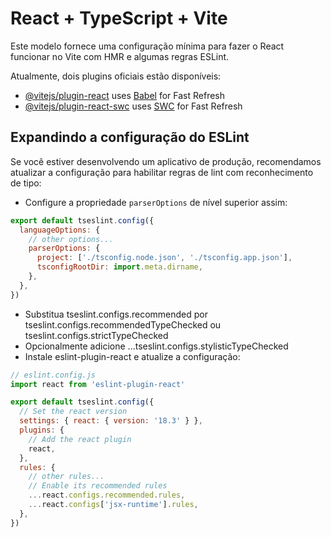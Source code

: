 # React + TypeScript + Vite

Este modelo fornece uma configuração mínima para fazer o React funcionar no Vite com HMR e algumas regras ESLint.

Atualmente, dois plugins oficiais estão disponíveis:

- [@vitejs/plugin-react](https://github.com/vitejs/vite-plugin-react/blob/main/packages/plugin-react/README.md) uses [Babel](https://babeljs.io/) for Fast Refresh
- [@vitejs/plugin-react-swc](https://github.com/vitejs/vite-plugin-react-swc) uses [SWC](https://swc.rs/) for Fast Refresh

## Expandindo a configuração do ESLint

Se você estiver desenvolvendo um aplicativo de produção, recomendamos atualizar a configuração para habilitar regras de lint com reconhecimento de tipo:

- Configure a propriedade `parserOptions` de nível superior assim:

```js
export default tseslint.config({
  languageOptions: {
    // other options...
    parserOptions: {
      project: ['./tsconfig.node.json', './tsconfig.app.json'],
      tsconfigRootDir: import.meta.dirname,
    },
  },
})
```

- Substitua tseslint.configs.recommended por tseslint.configs.recommendedTypeChecked ou tseslint.configs.strictTypeChecked
- Opcionalmente adicione ...tseslint.configs.stylisticTypeChecked
- Instale eslint-plugin-react e atualize a configuração:

```js
// eslint.config.js
import react from 'eslint-plugin-react'

export default tseslint.config({
  // Set the react version
  settings: { react: { version: '18.3' } },
  plugins: {
    // Add the react plugin
    react,
  },
  rules: {
    // other rules...
    // Enable its recommended rules
    ...react.configs.recommended.rules,
    ...react.configs['jsx-runtime'].rules,
  },
})
```
